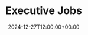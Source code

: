 ---
weight: 3000
title: "Executive Jobs"
description: "Discover executive opportunities in academia for leaders in higher education. Connect with roles such as university presidents, deans, and department chairs at top institutions worldwide. Shape the future of education and research with strategic leadership and academic expertise."
icon: rebase_edit
date: 2024-12-27T12:00:00+00:00
---